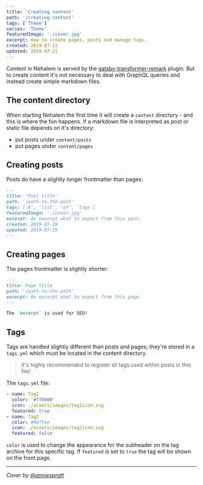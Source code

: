 ```yaml
---
title: 'Creating content'
path: '/creating-content'
tags: ['Theme']
series: 'Theme'
featuredImage: './cover.jpg'
excerpt: How to create pages, posts and manage tags.
created: 2019-07-21
updated: 2019-07-21
---
```


Content in Nehalem is served by the [gatsby-transformer-remark](https://www.gatsbyjs.org/packages/gatsby-transformer-remark/) plugin. But to
create content it's not necessary to deal with GraphQL queries and instead create simple markdown files.

## The content directory

When starting Nehalem the first time it will create a `content` directory - and this is where the fun happens. If a markdown file is
interpreted as post or static file depends on it's directory:

- put posts under `content/posts`
- put pages under `content/pages`

## Creating posts

Posts do have a slightly longer frontmatter than pages:

```markdown
---
title: 'Post title'
path: '/path-to-the-post'
tags: ['A', 'list', 'of', 'tags']
featuredImage: './cover.jpg'
excerpt: An excerpt what to expect from this post.
created: 2019-07-29
updated: 2019-07-29
---
```

## Creating pages

The pages frontmatter is slightly shorter:

```markdown
---
title: Page title
path: '/path-to-the-path'
excerpt: An excerpt what to expect from this page.
---

The `excerpt` is used for SEO!
```

## Tags

Tags are handled slightly different than posts and pages; they're stored in a `tags.yml` which must be located in the content directory.

> It's highly recommended to register all tags used within posts in this file!

The `tags.yml` file:

```yaml
- name: Tag1
  color: '#ff0000'
  icon: ./assets/images/tag1icon.svg
  featured: true
- name: Tag2
  color: #00ffee
  icon: ./assets/images/tag2icon.svg
  featured: false
```

`color` is used to change the appearance for the subheader on the tag archive for this specific tag. If `featured` is set to `true` the
tag will be shown on the front page.

---

_Cover by [@anniespratt](https://unsplash.com/@anniespratt)_
